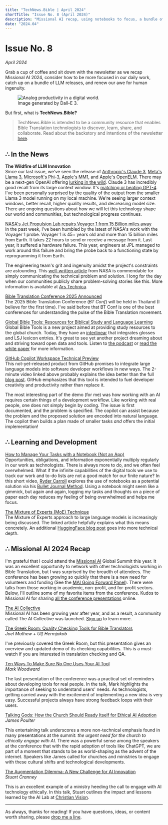 ```yaml
---
title: "TechNews.Bible | April 2024"
shortTitle: "Issue No. 8 (April 2024)"
description: "Missional AI recap, using notebooks to focus, a bundle of LLM releases, and renewing our awe for human ingenuity."
date: "2024.04"
---
```


<h1 class="mb-0">Issue No. 8</h1>
<div class="mt-0"><em> April 2024</em></div>

Grab a cup of coffee and sit down with the newsletter as we recap Missional AI 2024, consider how to be more focused in our daily work, catch up on a bundle of LLM releases, and renew our awe for human ingenuity.

<figure>
  <img
    class="rounded-lg drop-shadow-2xl object-scale-down h-20 w-20"
    src="/img/issue-8.webp"
    alt="Analog productivity in a digital world."
  />
  <figcaption>
    Image generated by Dall-E 3.
  </figcaption>
</figure>

But first, what is **TechNews.Bible?**

> TechNews.Bible is intended to be a community resource that enables Bible Translation technologists to discover, learn, share, and collaborate. Read about the backstory and intentions of the newsletter [here](https://technews.bible/about).

## ∴ In the News

**The Wildfire of LLM Innovation**  
Since our last issue, we've seen the release of [Anthropic's Claude 3](https://www.anthropic.com/news/claude-3-family), [Meta's Llama 3](https://ai.meta.com/blog/meta-llama-3/), [Microsoft's Phi-3](https://azure.microsoft.com/en-us/blog/introducing-phi-3-redefining-whats-possible-with-slms/), [Apple's MM1](https://arxiv.org/abs/2403.09611), and [Apple's OpenELM](https://arxiv.org/abs/2404.14619?utm_source=www.therundown.ai&utm_medium=newsletter&utm_campaign=apple-ai-goes-open-source). There may be a next-gen OpenAI offering [lurking in the wild](https://rentry.co/GPT2). Claude 3 has incredibly good recall from its large context window. It's [matching or beating GPT-4](https://arstechnica.com/information-technology/2024/03/the-king-is-dead-claude-3-surpasses-gpt-4-on-chatbot-arena-for-the-first-time/). I've been personally surprised by the quality of the output from the smaller Llama 3 model running on my local machine. We're seeing larger context windows, better recall, higher quality results, and decreasing model size. There are ongoing questions about how we will let this technology shape our world and communities, but technological progress continues.

[NASA's Jet Propulsion Lab repairs Voyager 1 from 15 Billion miles away](https://www.jpl.nasa.gov/news/nasas-voyager-1-resumes-sending-engineering-updates-to-earth)  
In the past week, I've been humbled by the latest of NASA's work with the Voyager 1 probe. Voyager 1 is 45+ years old and more than 15 billion miles from Earth. It takes 22 hours to send or receive a message from it. Last year, it suffered a hardware failure. This year, engineers at JPL managed to work around this failure and bring the probe back to a functioning state by reprogramming it from Earth.

The engineering team's grit and ingenuity amidst the project's constraints are astounding. This [well-written article](https://www.jpl.nasa.gov/news/nasas-voyager-1-resumes-sending-engineering-updates-to-earth) from NASA is commendable for simply communicating the technical problem and solution. I long for the day when our communities publicly share problem-solving stories like this.
More information is available at [Ars Technica](https://arstechnica.com/space/2024/04/recoding-voyager-1-nasas-interstellar-explorer-is-finally-making-sense-again/).

[Bible Translation Conference 2025 Announced](https://btconference.org)  
The 2025 Bible Translation Conference (_BT Conf_) will be held in Thailand (I believe for the first time). I've said before that BT Conf is one of the best conferences for understanding the pulse of the Bible Translation movement.

[Global Bible Tools: Resources for Biblical Study and Language Learning](https://globalbibletools.com/)  
Global Bible Tools is a new project aimed at providing study resources to the global church. Today, they have an [interlinear](https://interlinear.globalbibletools.com/interlinear) that integrates glosses and LSJ lexicon entries. It's great to see yet another project dreaming about and striving toward open data and tools. Listen to
[the podcast](https://podcasters.spotify.com/pod/show/workingfortheword/episodes/Introducing-Global-Bible-Tools-e2hu5t7/a-ab4p0rj) or [read the white paper](https://docs.google.com/document/d/1PfgkStvqrCJutpcQzq73zN_fZkfl17zs3MdQIhT3xg4/edit#heading=h.jk4obwbi3l4s) for more information.

[GitHub Copilot Workspace Technical Preview](https://www.youtube.com/watch?v=L5Xny6yehUg)  
This not-yet-released product from GitHub promises to integrate large language models into software developer workflows in new ways. The 2-minute video linked above probably explains the idea better than the full [blog post](https://github.blog/2024-04-29-github-copilot-workspace/). GitHub emphasizes that this tool is intended to fuel developer creativity and productivity rather than replace it.

The most interesting part of the demo (for me) was how working with an AI requires certain things of a development workflow. Like working with real people, one does not simply begin by coding. The issue is first documented, and the problem is specified. The copilot can assist because the problem and the proposed solution are encoded into natural language. The copilot then builds a plan made of smaller tasks _and_ offers the initial implementation!

## ∴ Learning and Development

[How to Manage Your Tasks with a Notebook (Not an App)](https://www.youtube.com/watch?v=9ILhwtFoW6M)  
Opportunities, obligations, and information exponentially multiply regularly in our work as technologists. There is always more to do, and we often feel overwhelmed. What if the infinite capabilities of the digital tools we use to track our work and to-do lists are not a good match for our finite nature? In this short video, [Ryder Carroll](https://www.rydercarroll.com/) explores the use of notebooks as a potential solution via his [Bullet Journal Method](https://bulletjournal.com/blogs/faq). Using a notebook might seem like a gimmick, but again and again, logging my tasks and thoughts on a piece of paper each day reduces my feeling of being overwhelmed and helps me focus.

[The Mixture of Experts (MoE) Technique](https://www.tensorops.ai/post/what-is-mixture-of-experts-llm)  
The Mixture of Experts approach to large language models is increasingly being discussed. The linked article helpfully explains what this means concretely. An additional [HuggingFace blog post](https://huggingface.co/blog/moe) goes into more technical depth.

## ∴ Missional AI 2024 Recap

I'm grateful that I could attend the [Missional AI](https://missional.ai) Global Summit this year. It was an excellent opportunity to network with other technologists working in Bible Translation, but I was surprised by the breadth of attendees.
The conference has been growing so quickly that there is a new need for volunteers and funding (See the [MAI Going Forward Panel](https://www.youtube.com/watch?v=mwOsHDa_UNE)). There were talks from those working in academic, non-profit, and for-profit sectors. Below, I'll outline some of my favorite items from the conference. Kudos to Missional AI for sharing [all the conference presentations](https://missional.ai/global-missional-ai-summit-2024-videos/) online.

[The AI Collective](https://aicollective.faith/)  
Missional AI has been growing year after year, and as a result, a community called The AI Collective was launched. [Sign up](https://mailchi.mp/faithtech/edtmxg0v74) to learn more.

[The Greek Room: Quality Checking Tools for Bible Translators](https://www.youtube.com/watch?v=BCS8ubERl20)  
_Joel Mathew + Ulf Hermjakob_

I've previously covered the Greek Room, but this presentation gives an overview and updated demo of its checking capabilities. This is a must-watch if you are interested in translation checking and QA.

[Ten Ways To Make Sure No One Uses Your AI Tool](https://www.youtube.com/watch?v=Xdvs0DhDnfg)  
_Mark Woodward_

The last presentation of the conference was a practical set of reminders about developing tools for real people. In the talk, Mark highlights the importance of seeking to understand users' needs. As technologists, getting carried away with the excitement of implementing a new idea is very easy. Successful projects always have strong feedback loops with their users.

[Talking Gods: How the Church Should Ready Itself for Ethical AI Adoption](https://www.youtube.com/watch?v=ga6bulFaoak)  
_James Poulter_

This entertaining talk underscores a more non-technical emphasis found in many presentations at the summit: _the urgent need for the church to ethically engage with AI_. There was a powerful sense among the speakers at the conference that with the rapid adoption of tools like ChatGPT, we are part of a moment that stands to be as world-shaping as the advent of the internet. Speakers like James called for churches and ministries to engage with these cultural shifts and technological developments.

[The Augmentation Dilemma: A New Challenge for AI Innovation](https://www.youtube.com/watch?v=cnIzlSCSo3Q)  
_Stuart Cranney_

This is an excellent example of a ministry heeding the call to engage with AI technology ethically. In this talk, Stuart outlines the impact and lessons learned by the AI Lab at [Christian Vision](https://www.cvglobal.co/).

---

As always, thanks for reading! If you have questions, ideas, or content worth sharing, please [drop me a line](/contact).

